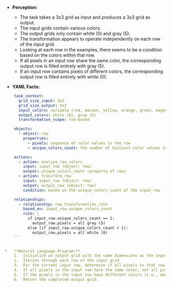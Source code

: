 *   **Perception:**
    *   The task takes a 3x3 grid as input and produces a 3x3 grid as output.
    *   The input grids contain various colors.
    *   The output grids only contain white (0) and gray (5).
    *   The transformation appears to operate independently on each row of the input grid.
    *   Looking at each row in the examples, there seems to be a condition based on the colors within that row.
    *   If all pixels in an input row share the same color, the corresponding output row is filled entirely with gray (5).
    *   If an input row contains pixels of different colors, the corresponding output row is filled entirely with white (0).

*   **YAML Facts:**
    
```yaml
    task_context:
      grid_size_input: 3x3
      grid_size_output: 3x3
      input_colors: variable (red, maroon, yellow, orange, green, magenta, blue observed)
      output_colors: white (0), gray (5)
      transformation_scope: row-based

    objects:
      - object: row
        properties:
          - pixels: sequence of color values in the row
          - unique_colors_count: the number of distinct color values in the row

    actions:
      - action: analyze_row_colors
        input: input_row (object: row)
        output: unique_colors_count (property of row)
      - action: transform_row
        input: input_row (object: row)
        output: output_row (object: row)
        condition: based on the unique_colors_count of the input_row

    relationships:
      - relationship: row_transformation_rule
        based_on: input_row.unique_colors_count
        rule: |
          if input_row.unique_colors_count == 1:
            output_row.pixels = all gray (5)
          else (if input_row.unique_colors_count > 1):
            output_row.pixels = all white (0)
    ```


*   **Natural Language Program:**
    1.  Initialize an output grid with the same dimensions as the input grid.
    2.  Iterate through each row of the input grid.
    3.  For the current input row, determine if all pixels in that row have the same color value.
    4.  If all pixels in the input row have the same color, set all pixels in the corresponding row of the output grid to gray (5).
    5.  If the pixels in the input row have different colors (i.e., more than one unique color), set all pixels in the corresponding row of the output grid to white (0).
    6.  Return the completed output grid.